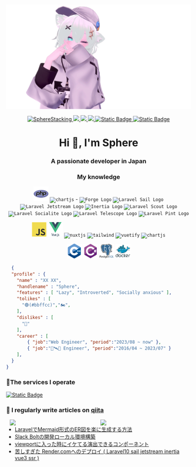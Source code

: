 ![hello-world](./images/hello-world.png)

<p align="center">
  <a href="https://github.com/SphereStacking/SphereStacking">
    <img src="https://komarev.com/ghpvc/?username=SphereStacking" alt="SphereStacking" />
  </a>
  <a href="http://twitter.com/SphereVR">
    <img height="20" src="https://img.shields.io/twitter/follow/sphereVR?style=flat&logo=x&label=x" />
  </a>
  <a href="https://github.com/SphereStacking">
    <img height="20" src="https://img.shields.io/github/followers/SphereStacking?label=follow&logo=github&style=flat" />
  </a>
  <a href="http://qiita.com/sphere-stacking">
    <img height="20" src="https://qiita-badge.apiapi.app/s/sphere-stacking/posts.svg" />
  </a>
  <a href="https://spherestacking.fanbox.cc/">
    <img alt="Static Badge" src="https://img.shields.io/badge/fanbox-fanbox?style=flat&logo=pixiv&color=%23FAF18A">
  </a>
  <a href="https://www.patreon.com/SphereStacking">
    <img alt="Static Badge" src="https://img.shields.io/badge/patreon-patreon?style=flat&logo=patreon&color=21262D"">
  </a>
</p>
<h1 align="center">Hi 👋, I'm Sphere</h1>
<h3 align="center">A passionate developer in Japan</h3>

<h3 align="center">My knowledge</h3>

<p align="center">
  <code><img src="https://raw.githubusercontent.com/devicons/devicon/master/icons/php/php-original.svg" alt="php" width="40" height="40"/></code>
  <code><img src="https://github.com/laravel/art/blob/master/laravel-logo.png" alt="chartjs" width="40" height="40"/></code>
  -
  <code><img src="https://laravel.com/img/ecosystem/forge.min.svg" alt="Forge Logo" width="40" height="40" /></code>
  <code><img src="https://laravel.com/img/ecosystem/sail.min.svg" alt="Laravel Sail Logo" width="40" height="40" /></code>
  <code><img src="https://laravel.com/img/ecosystem/jetstream.min.svg" alt="Laravel Jetstream Logo" width="40" height="40" /></code>
  <code><img src="https://laravel.com/img/ecosystem/inertia.min.svg" alt="Inertia Logo" width="40" height="40" /></code>
  <code><img src="https://laravel.com/img/ecosystem/scout.min.svg" alt="Laravel Scout Logo" width="40" height="40" /></code>
  <code><img src="https://laravel.com/img/ecosystem/socialite.min.svg" alt="Laravel Socialite Logo" width="40" height="40" /></code>
  <code><img src="https://laravel.com/img/ecosystem/telescope.min.svg" alt="Laravel Telescope Logo" width="40" height="40" /></code>
  <code><img src="https://laravel.com/img/ecosystem/pint.min.svg" alt="Laravel Pint Logo" width="40" height="40" /></code>
</p>
<p align="center">
    <code><img src="https://raw.githubusercontent.com/devicons/devicon/master/icons/javascript/javascript-original.svg" alt="javascript" width="40" height="40"/></code>
    <code><img src="https://raw.githubusercontent.com/devicons/devicon/master/icons/vuejs/vuejs-original-wordmark.svg" alt="vuejs" width="40" height="40"/></code>
    <code><img src="https://www.vectorlogo.zone/logos/nuxtjs/nuxtjs-icon.svg" alt="nuxtjs" width="40" height="40"/></code>
    <code><img src="https://www.vectorlogo.zone/logos/tailwindcss/tailwindcss-icon.svg" alt="tailwind" width="40" height="40"/></code>
    <code><img src="https://bestofjs.org/logos/vuetify.svg" alt="vuetify" width="40" height="40"/></code>
    <code><img src="https://www.chartjs.org/media/logo-title.svg" alt="chartjs" width="40" height="40"/></code>
</p>
<p align="center">
    <code><img src="https://raw.githubusercontent.com/devicons/devicon/master/icons/cplusplus/cplusplus-original.svg" alt="cplusplus" width="40" height="40"/></code>
    <code><img src="https://raw.githubusercontent.com/devicons/devicon/master/icons/csharp/csharp-original.svg" alt="csharp" width="40" height="40"/></code>
    <code><img src="https://raw.githubusercontent.com/devicons/devicon/master/icons/postgresql/postgresql-original-wordmark.svg" alt="postgresql" width="40" height="40"/></code>
    <code><img src="https://raw.githubusercontent.com/devicons/devicon/master/icons/docker/docker-original-wordmark.svg" alt="docker" width="40" height="40"/></code>
</p>

``` json
  {
  "profile" : {
    "name" : "XX XX",
    "handlename" : "Sphere",
    "features" : [ "Lazy", "Introverted", "Socially anxious" ],
    "tolikes" : [
      "🟢(#bbffcc)","🏍️",
    ],
    "dislikes" : [
      "🦐"
    ],
    "career" : [
        { "job":"Web Engineer", "period":"2023/08 ~ now" },
        { "job":"🚀🛰📡 Engineer", "period":"2016/04 ~ 2023/07" }
    ],
  }
}
```

### 🏢The services I operate

<a href="https://hollowshelfie.com/">
  <img alt="Static Badge" src="https://img.shields.io/badge/👻HollowShelfie-service?style=flat&color=21262D">
</a>

### 📝 I regularly write articles on [qiita](https://qiita.com/)

<p ><img align="right" width="49%" src="https://github-readme-stats.vercel.app/api?username=SphereStacking&theme=vue-dark&show_icons=true"/></p>
<p ><img align="right" width="49%" src="https://github-readme-stats.vercel.app/api/top-langs/?username=SphereStacking&theme=vue-dark&show_icons=true&layout=compact"/></p>

<p align="left">
  
<!-- BLOG-POST-LIST:START -->
- [LaravelでMermaid形式のER図を楽に生成する方法](https://qiita.com/sphere-stacking/items/0f6f0b824fe51cfbe69e)
- [Slack Boltの開発ローカル環境構築](https://qiita.com/sphere-stacking/items/cd80f1099bfb25354f53)
- [viewportに入った時にイケてる演出できるコンポーネント](https://qiita.com/sphere-stacking/items/b2c5ab6e5daee8cc95f4)
- [苦しすぎた Render.comへのデプロイ &lpar; Laravel10 sail jetstream inertia vue3 ssr &rpar;](https://qiita.com/sphere-stacking/items/a7ee2c7436401345ebfd)
<!-- BLOG-POST-LIST:END -->

</p>
